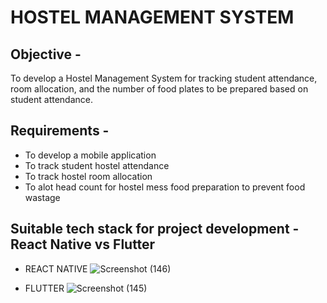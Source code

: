 # HOSTEL MANAGEMENT SYSTEM

## Objective -
To develop a Hostel Management System for tracking student attendance, room allocation, and the number of food plates to be prepared based on student attendance.

## Requirements - 
- To develop a mobile application
- To track student hostel attendance
- To track hostel room allocation 
- To alot head count for hostel mess food preparation to prevent food wastage

## Suitable tech stack for project development - React Native vs Flutter

- REACT NATIVE
![Screenshot (146)](https://user-images.githubusercontent.com/77912752/221134656-ee639e6c-ddf1-4e8f-b499-8819c6dabf06.png)


- FLUTTER
![Screenshot (145)](https://user-images.githubusercontent.com/77912752/221134680-a5c2c1da-1229-4b11-b703-1b8b8de83374.png)
